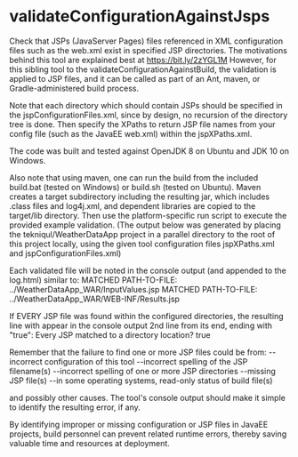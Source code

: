 # validateConfigurationAgainstJsps
Check that JSPs (JavaServer Pages) files referenced in XML configuration files such as the web.xml exist in specified JSP directories. The motivations behind this tool are explained best at https://bit.ly/2zYGL1M
However, for this sibling tool to the validateConfigurationAgainstBuild, the validation is applied to JSP files,
and it can be called as part of an Ant, maven, or Gradle-administered build process.

Note that each directory which should contain JSPs should be specified in the jspConfigurationFiles.xml, since
by design, no recursion of the directory tree is done. Then specify the XPaths to return JSP file names from your config file (such
as the JavaEE web.xml) within the jspXPaths.xml.

The code was built and tested against OpenJDK 8 on Ubuntu and JDK 10 on Windows.

Also note that using maven, one can run the build from the included build.bat (tested on Windows) or build.sh (tested on Ubuntu).
Maven creates a target subdirectory including the resulting jar, which includes .class files and log4j.xml, and dependent libraries are copied to the target/lib directory. Then use the platform-specific run script to execute the provided example validation. 
(The output below was generated by placing the tekniqul/WeatherDataApp project in a parallel directory to the root of this project   locally, using the given tool configuration files jspXPaths.xml and jspConfigurationFiles.xml)

Each validated file will be noted in the console output (and appended to the log.html) similar to:
MATCHED PATH-TO-FILE: ../WeatherDataApp_WAR/InputValues.jsp
MATCHED PATH-TO-FILE: ../WeatherDataApp_WAR/WEB-INF/Results.jsp

If EVERY JSP file was found within the configured directories, 
the resulting line with appear in the console output 2nd line from its end, ending with "true":
Every JSP matched to a directory location? true

Remember that the failure to find one or more JSP files could be from: 
--incorrect configuration of this tool 
--incorrect spelling of the JSP filename(s) 
--incorrect spelling of one or more JSP directories
--missing JSP file(s) 
--in some operating systems, read-only status of build file(s)

and possibly other causes. The tool's console output should make it simple to identify the resulting error, if any.

By identifying improper or missing configuration or JSP files in JavaEE projects, build personnel can prevent related runtime errors, thereby saving valuable time and resources at deployment.
